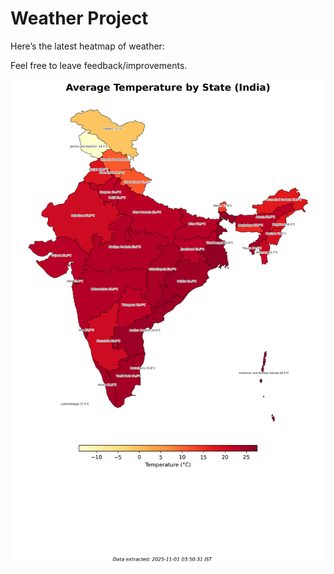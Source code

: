 # Weather Project

Here’s the latest heatmap of weather:

Feel free to leave feedback/improvements.

![India Heatmap](docs/assets/india_heatmap.png?v=053631)
